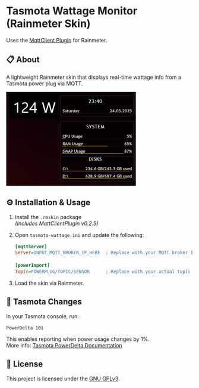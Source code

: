 # Tasmota Wattage Monitor (Rainmeter Skin)

Uses the [MqttClient Plugin](https://github.com/fvanroie/MqttClientPlugin) for Rainmeter.

## 📋 About

A lightweight Rainmeter skin that displays real-time wattage info from a Tasmota power plug via MQTT.

![Example Screenshot](https://github.com/Dzhay/rainmeter-tasmota-skin/blob/main/tasmota-wattage/tasmota-wattage-example.png)

## ⚙️ Installation & Usage

1. Install the `.rmskin` package  
   *(Includes MqttClientPlugin v0.2.5)*

2. Open `tasmota-wattage.ini` and update the following:

   ```ini
   [mqttServer]
   Server=INPUT_MQTT_BROKER_IP_HERE  ; Replace with your MQTT broker IP

   [powerImport]
   Topic=POWERPLUG/TOPIC/SENSOR      ; Replace with your actual topic
   ```

3. Load the skin via Rainmeter.

## 🔌 Tasmota Changes

In your Tasmota console, run:

```
PowerDelta 101
```

This enables reporting when power usage changes by 1%.  
More info: [Tasmota PowerDelta Documentation](https://tasmota.github.io/docs/Commands/#powerdelta)

## 🪪 License

This project is licensed under the [GNU GPLv3](https://www.gnu.org/licenses/gpl-3.0.html).
